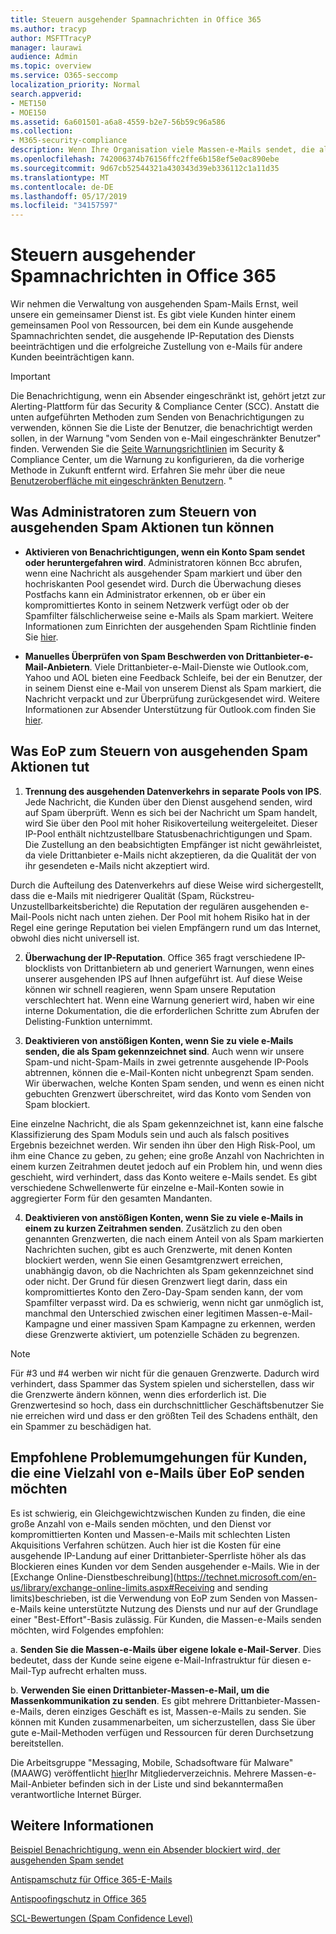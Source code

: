 ```yaml
---
title: Steuern ausgehender Spamnachrichten in Office 365
ms.author: tracyp
author: MSFTTracyP
manager: laurawi
audience: Admin
ms.topic: overview
ms.service: O365-seccomp
localization_priority: Normal
search.appverid:
- MET150
- MOE150
ms.assetid: 6a601501-a6a8-4559-b2e7-56b59c96a586
ms.collection:
- M365-security-compliance
description: Wenn Ihre Organisation viele Massen-e-Mails sendet, die als Spam gekennzeichnet sind, können Sie das Senden von e-Mails mit Office 365 blockiert erhalten. Lesen Sie diesen Artikel, um mehr darüber zu erfahren, warum dies geschieht und was Sie dagegen tun können.
ms.openlocfilehash: 742006374b76156ffc2ffe6b158ef5e0ac890ebe
ms.sourcegitcommit: 9d67cb52544321a430343d39eb336112c1a11d35
ms.translationtype: MT
ms.contentlocale: de-DE
ms.lasthandoff: 05/17/2019
ms.locfileid: "34157597"
---
```

# <a name="controlling-outbound-spam-in-office-365"></a>Steuern ausgehender Spamnachrichten in Office 365

Wir nehmen die Verwaltung von ausgehenden Spam-Mails Ernst, weil unsere ein gemeinsamer Dienst ist.  Es gibt viele Kunden hinter einem gemeinsamen Pool von Ressourcen, bei dem ein Kunde ausgehende Spamnachrichten sendet, die ausgehende IP-Reputation des Diensts beeinträchtigen und die erfolgreiche Zustellung von e-Mails für andere Kunden beeinträchtigen kann.

> [!IMPORTANT]
> Die Benachrichtigung, wenn ein Absender eingeschränkt ist, gehört jetzt zur Alerting-Plattform für das Security & Compliance Center (SCC). Anstatt die unten aufgeführten Methoden zum Senden von Benachrichtigungen zu verwenden, können Sie die Liste der Benutzer, die benachrichtigt werden sollen, in der Warnung "vom Senden von e-Mail eingeschränkter Benutzer" finden. Verwenden Sie die [Seite Warnungsrichtlinien](https://sip.protection.office.com/alertpolicies) im Security & Compliance Center, um die Warnung zu konfigurieren, da die vorherige Methode in Zukunft entfernt wird. Erfahren Sie mehr über die neue [Benutzeroberfläche mit eingeschränkten Benutzern](https://docs.microsoft.com/en-us/Office365/SecurityCompliance/removing-user-from-restricted-users-portal-after-spam). "

## <a name="what-admins-can-do-to-control-outbound-spam"></a>Was Administratoren zum Steuern von ausgehenden Spam Aktionen tun können

- **Aktivieren von Benachrichtigungen, wenn ein Konto Spam sendet oder heruntergefahren wird**. Administratoren können Bcc abrufen, wenn eine Nachricht als ausgehender Spam markiert und über den hochriskanten Pool gesendet wird. Durch die Überwachung dieses Postfachs kann ein Administrator erkennen, ob er über ein kompromittiertes Konto in seinem Netzwerk verfügt oder ob der Spamfilter fälschlicherweise seine e-Mails als Spam markiert.  Weitere Informationen zum Einrichten der ausgehenden Spam Richtlinie finden Sie [hier](configure-the-outbound-spam-policy.md).
 
- **Manuelles Überprüfen von Spam Beschwerden von Drittanbieter-e-Mail-Anbietern**. Viele Drittanbieter-e-Mail-Dienste wie Outlook.com, Yahoo und AOL bieten eine Feedback Schleife, bei der ein Benutzer, der in seinem Dienst eine e-Mail von unserem Dienst als Spam markiert, die Nachricht verpackt und zur Überprüfung zurückgesendet wird. Weitere Informationen zur Absender Unterstützung für Outlook.com finden Sie [hier](https://sendersupport.olc.protection.outlook.com/pm/services.aspx).

## <a name="what-eop-does-to-control-outbound-spam"></a>Was EoP zum Steuern von ausgehenden Spam Aktionen tut 

1. **Trennung des ausgehenden Datenverkehrs in separate Pools von IPS**. Jede Nachricht, die Kunden über den Dienst ausgehend senden, wird auf Spam überprüft. Wenn es sich bei der Nachricht um Spam handelt, wird Sie über den Pool mit hoher Risikoverteilung weitergeleitet. Dieser IP-Pool enthält nichtzustellbare Statusbenachrichtigungen und Spam. Die Zustellung an den beabsichtigten Empfänger ist nicht gewährleistet, da viele Drittanbieter e-Mails nicht akzeptieren, da die Qualität der von ihr gesendeten e-Mails nicht akzeptiert wird.

Durch die Aufteilung des Datenverkehrs auf diese Weise wird sichergestellt, dass die e-Mails mit niedrigerer Qualität (Spam, Rückstreu-Unzustellbarkeitsberichte) die Reputation der regulären ausgehenden e-Mail-Pools nicht nach unten ziehen. Der Pool mit hohem Risiko hat in der Regel eine geringe Reputation bei vielen Empfängern rund um das Internet, obwohl dies nicht universell ist. 

2. **Überwachung der IP-Reputation**. Office 365 fragt verschiedene IP-blocklists von Drittanbietern ab und generiert Warnungen, wenn eines unserer ausgehenden IPS auf Ihnen aufgeführt ist. Auf diese Weise können wir schnell reagieren, wenn Spam unsere Reputation verschlechtert hat. Wenn eine Warnung generiert wird, haben wir eine interne Dokumentation, die die erforderlichen Schritte zum Abrufen der Delisting-Funktion unternimmt. 

3. **Deaktivieren von anstößigen Konten, wenn Sie zu viele e-Mails senden, die als Spam gekennzeichnet sind**. Auch wenn wir unsere Spam-und nicht-Spam-Mails in zwei getrennte ausgehende IP-Pools abtrennen, können die e-Mail-Konten nicht unbegrenzt Spam senden. Wir überwachen, welche Konten Spam senden, und wenn es einen nicht gebuchten Grenzwert überschreitet, wird das Konto vom Senden von Spam blockiert.

Eine einzelne Nachricht, die als Spam gekennzeichnet ist, kann eine falsche Klassifizierung des Spam Moduls sein und auch als falsch positives Ergebnis bezeichnet werden. Wir senden ihn über den High Risk-Pool, um ihm eine Chance zu geben, zu gehen; eine große Anzahl von Nachrichten in einem kurzen Zeitrahmen deutet jedoch auf ein Problem hin, und wenn dies geschieht, wird verhindert, dass das Konto weitere e-Mails sendet. Es gibt verschiedene Schwellenwerte für einzelne e-Mail-Konten sowie in aggregierter Form für den gesamten Mandanten.

4. **Deaktivieren von anstößigen Konten, wenn Sie zu viele e-Mails in einem zu kurzen Zeitrahmen senden**. Zusätzlich zu den oben genannten Grenzwerten, die nach einem Anteil von als Spam markierten Nachrichten suchen, gibt es auch Grenzwerte, mit denen Konten blockiert werden, wenn Sie einen Gesamtgrenzwert erreichen, unabhängig davon, ob die Nachrichten als Spam gekennzeichnet sind oder nicht. Der Grund für diesen Grenzwert liegt darin, dass ein kompromittiertes Konto den Zero-Day-Spam senden kann, der vom Spamfilter verpasst wird. Da es schwierig, wenn nicht gar unmöglich ist, manchmal den Unterschied zwischen einer legitimen Massen-e-Mail-Kampagne und einer massiven Spam Kampagne zu erkennen, werden diese Grenzwerte aktiviert, um potenzielle Schäden zu begrenzen.

> [!NOTE]
> Für #3 und #4 werben wir nicht für die genauen Grenzwerte.  Dadurch wird verhindert, dass Spammer das System spielen und sicherstellen, dass wir die Grenzwerte ändern können, wenn dies erforderlich ist. Die Grenzwertesind so hoch, dass ein durchschnittlicher Geschäftsbenutzer Sie nie erreichen wird und dass er den größten Teil des Schadens enthält, den ein Spammer zu beschädigen hat. 

## <a name="recommended-workarounds-for-customers-who-want-to-send-outbound-a-lot-of-email-through-eop"></a>Empfohlene Problemumgehungen für Kunden, die eine Vielzahl von e-Mails über EoP senden möchten

Es ist schwierig, ein Gleichgewichtzwischen Kunden zu finden, die eine große Anzahl von e-Mails senden möchten, und den Dienst vor kompromittierten Konten und Massen-e-Mails mit schlechten Listen Akquisitions Verfahren schützen. Auch hier ist die Kosten für eine ausgehende IP-Landung auf einer Drittanbieter-Sperrliste höher als das Blockieren eines Kunden vor dem Senden ausgehender e-Mails. Wie in der [Exchange Online-Dienstbeschreibung](https://technet.microsoft.com/en-us/library/exchange-online-limits.aspx#Receiving and sending limits)beschrieben, ist die Verwendung von EoP zum Senden von Massen-e-Mails keine unterstützte Nutzung des Diensts und nur auf der Grundlage einer "Best-Effort"-Basis zulässig. Für Kunden, die Massen-e-Mails senden möchten, wird Folgendes empfohlen:

a. **Senden Sie die Massen-e-Mails über eigene lokale e-Mail-Server**. Dies bedeutet, dass der Kunde seine eigene e-Mail-Infrastruktur für diesen e-Mail-Typ aufrecht erhalten muss.

b. **Verwenden Sie einen Drittanbieter-Massen-e-Mail, um die Massenkommunikation zu senden**. Es gibt mehrere Drittanbieter-Massen-e-Mails, deren einziges Geschäft es ist, Massen-e-Mails zu senden. Sie können mit Kunden zusammenarbeiten, um sicherzustellen, dass Sie über gute e-Mail-Methoden verfügen und Ressourcen für deren Durchsetzung bereitstellen. 

Die Arbeitsgruppe "Messaging, Mobile, Schadsoftware für Malware" (MAAWG) veröffentlicht [hier](http://www.maawg.org/about/roster)Ihr Mitgliederverzeichnis. Mehrere Massen-e-Mail-Anbieter befinden sich in der Liste und sind bekanntermaßen verantwortliche Internet Bürger. 
  
## <a name="for-more-information"></a>Weitere Informationen

[Beispiel Benachrichtigung, wenn ein Absender blockiert wird, der ausgehenden Spam sendet](sample-notification-when-a-sender-is-blocked-sending-outbound-spam.md)

[Antispamschutz für Office 365-E-Mails](anti-spam-protection.md)

[Antispoofingschutz in Office 365](anti-spoofing-protection.md)

[SCL-Bewertungen (Spam Confidence Level)](spam-confidence-levels.md)
